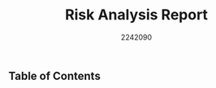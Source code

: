 ---
title: "Risk Analysis Report"
author: "2242090"
bibliography: references.bib
toc: true
toc-title: Table of Contents
toc-depth: 3
csl: harvard-imperial-college-london.csl
---
